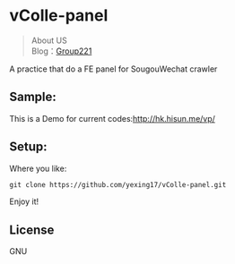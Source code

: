 
# vColle-panel

> About US  
  Blog：[Group221](http://hk.hisun.me/) 

A practice that do a FE panel for SougouWechat crawler

## Sample:

This is a Demo for current codes:[http://hk.hisun.me/vp/
][1]


  [1]: http://hk.hisun.me/vp/


## Setup:

Where you like:  
``` xml
git clone https://github.com/yexing17/vColle-panel.git
```
Enjoy it!

## License
GNU




